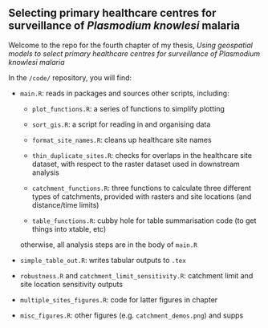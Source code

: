 ## Selecting primary healthcare centres for surveillance of *Plasmodium knowlesi* malaria

Welcome to the repo for the fourth chapter of my thesis, *Using geospatial models to 
select primary healthcare centres for surveillance of *Plasmodium knowlesi* malaria*

In the `/code/` repository, you will find:

- `main.R`: reads in packages and sources other scripts, including:
  
    - `plot_functions.R`: a series of functions to simplify plotting
    
    - `sort_gis.R`: a script for reading in and organising data
    
    - `format_site_names.R`: cleans up healthcare site names
    
    - `thin_duplicate_sites.R`: checks for overlaps in the healthcare site dataset, 
    with respect to the raster dataset used in downstream analysis
    
    - `catchment_functions.R`: three functions to calculate three different types of catchments,
    provided with rasters and site locations (and distance/time limits)
    
    - `table_functions.R`: cubby hole for table summarisation code (to get things into xtable, etc)
    
    otherwise, all analysis steps are in the body of `main.R`
    
- `simple_table_out.R`: writes tabular outputs to `.tex`
  
- `robustness.R` and `catchment_limit_sensitivity.R`: catchment limit 
and site location sensitivity outputs

- `multiple_sites_figures.R`: code for latter figures in chapter

- `misc_figures.R`: other figures (e.g. `catchment_demos.png`) and supps

